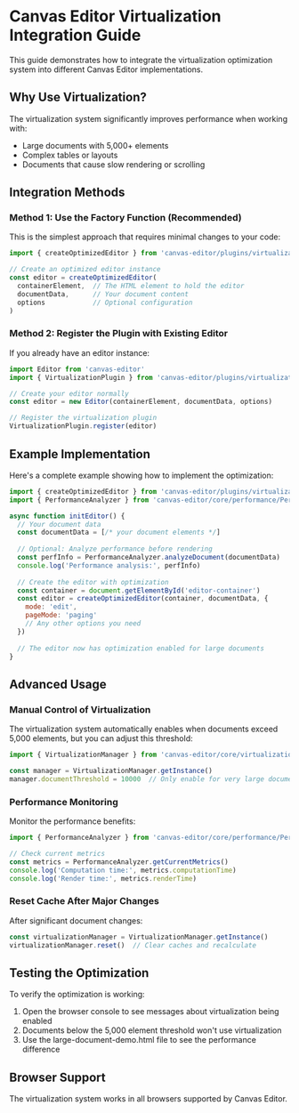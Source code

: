 # Canvas Editor Virtualization Integration Guide

This guide demonstrates how to integrate the virtualization optimization system into different Canvas Editor implementations.

## Why Use Virtualization?

The virtualization system significantly improves performance when working with:
- Large documents with 5,000+ elements
- Complex tables or layouts
- Documents that cause slow rendering or scrolling

## Integration Methods

### Method 1: Use the Factory Function (Recommended)

This is the simplest approach that requires minimal changes to your code:

```javascript
import { createOptimizedEditor } from 'canvas-editor/plugins/virtualization'

// Create an optimized editor instance
const editor = createOptimizedEditor(
  containerElement,  // The HTML element to hold the editor
  documentData,      // Your document content
  options            // Optional configuration
)
```

### Method 2: Register the Plugin with Existing Editor

If you already have an editor instance:

```javascript
import Editor from 'canvas-editor'
import { VirtualizationPlugin } from 'canvas-editor/plugins/virtualization'

// Create your editor normally
const editor = new Editor(containerElement, documentData, options)

// Register the virtualization plugin
VirtualizationPlugin.register(editor)
```

## Example Implementation

Here's a complete example showing how to implement the optimization:

```javascript
import { createOptimizedEditor } from 'canvas-editor/plugins/virtualization'
import { PerformanceAnalyzer } from 'canvas-editor/core/performance/PerformanceAnalyzer'

async function initEditor() {
  // Your document data
  const documentData = [/* your document elements */]
  
  // Optional: Analyze performance before rendering
  const perfInfo = PerformanceAnalyzer.analyzeDocument(documentData)
  console.log('Performance analysis:', perfInfo)
  
  // Create the editor with optimization
  const container = document.getElementById('editor-container')
  const editor = createOptimizedEditor(container, documentData, {
    mode: 'edit',
    pageMode: 'paging'
    // Any other options you need
  })
  
  // The editor now has optimization enabled for large documents
}
```

## Advanced Usage

### Manual Control of Virtualization

The virtualization system automatically enables when documents exceed 5,000 elements, but you can adjust this threshold:

```javascript
import { VirtualizationManager } from 'canvas-editor/core/virtualization/VirtualizationManager'

const manager = VirtualizationManager.getInstance()
manager.documentThreshold = 10000  // Only enable for very large documents
```

### Performance Monitoring

Monitor the performance benefits:

```javascript
import { PerformanceAnalyzer } from 'canvas-editor/core/performance/PerformanceAnalyzer'

// Check current metrics
const metrics = PerformanceAnalyzer.getCurrentMetrics()
console.log('Computation time:', metrics.computationTime)
console.log('Render time:', metrics.renderTime)
```

### Reset Cache After Major Changes

After significant document changes:

```javascript
const virtualizationManager = VirtualizationManager.getInstance()
virtualizationManager.reset()  // Clear caches and recalculate
```

## Testing the Optimization

To verify the optimization is working:

1. Open the browser console to see messages about virtualization being enabled
2. Documents below the 5,000 element threshold won't use virtualization
3. Use the large-document-demo.html file to see the performance difference

## Browser Support

The virtualization system works in all browsers supported by Canvas Editor.
